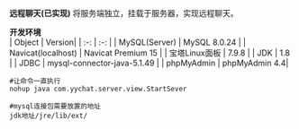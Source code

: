 **远程聊天(已实现)**
将服务端独立，挂载于服务器，实现远程聊天。

**开发环境**  
| Object | Version|
| :-: | :-: |
| MySQL(Server) | MySQL 8.0.24 |
| Navicat(localhost) | Navicat Premium 15 |
| 宝塔Linux面板 | 7.9.8 |
| JDK | 1.8 |
| JDBC | mysql-connector-java-5.1.49 |
| phpMyAdmin | phpMyAdmin 4.4|



```
#让命令一直执行
nohup java com.yychat.server.view.StartSever
```

```
#mysql连接包需要放置的地址
jdk地址/jre/lib/ext/
```
